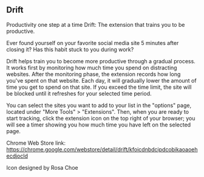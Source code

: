 ## Drift

Productivity one step at a time
Drift: The extension that trains you to be productive.

Ever found yourself on your favorite social media site 5 minutes after closing it? Has this habit stuck to you during work?

Drift helps train you to become more productive through a gradual process. It works first by monitoring how much time you spend on distracting websites. After the monitoring phase, the extension records how long you've spent on that website. Each day, it will gradually lower the amount of time you get to spend on that site. If you exceed the time limit, the site will be blocked until it refreshes for your selected time period.

You can select the sites you want to add to your list in the "options" page, located under "More Tools" > "Extensions". Then, when you are ready to start tracking, click the extension icon on the top right of your browser; you will see a timer showing you how much time you have left on the selected page.

Chrome Web Store link:
https://chrome.google.com/webstore/detail/drift/kfoicdnbdcipdcobikaoaoehecdjocld

Icon designed by Rosa Choe
